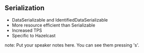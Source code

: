 ##  Serialization
* DataSerializable and IdentifiedDataSerializable
* More resource efficient than Serializable
* Increased TPS
* Specific to Hazelcast


note:
    Put your speaker notes here. You can see them pressing 's'.

